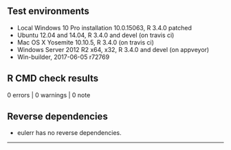 ## Test environments
* Local Windows 10 Pro installation 10.0.15063, R 3.4.0 patched
* Ubuntu 12.04 and 14.04, R 3.4.0 and devel (on travis ci)
* Mac OS X Yosemite 10.10.5, R 3.4.0 (on travis ci)
* Windows Server 2012 R2 x64, x32, R 3.4.0 and devel (on appveyor)
* Win-builder, 2017-06-05 r72769

## R CMD check results

0 errors | 0 warnings | 0 note

## Reverse dependencies

* eulerr has no reverse dependencies.

---
